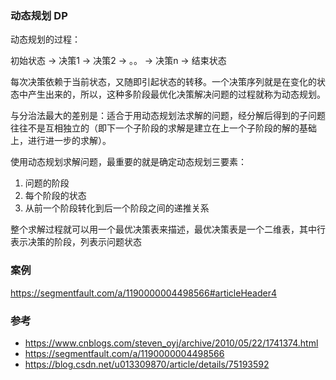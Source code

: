 ### 动态规划 DP

动态规划的过程：

初始状态 -> 决策1 -> 决策2 -> 。。 -> 决策n -> 结束状态

每次决策依赖于当前状态，又随即引起状态的转移。一个决策序列就是在变化的状态中产生出来的，所以，这种多阶段最优化决策解决问题的过程就称为动态规划。

与分治法最大的差别是：适合于用动态规划法求解的问题，经分解后得到的子问题往往不是互相独立的（即下一个子阶段的求解是建立在上一个子阶段的解的基础上，进行进一步的求解）。

使用动态规划求解问题，最重要的就是确定动态规划三要素：

1. 问题的阶段 
2. 每个阶段的状态
3. 从前一个阶段转化到后一个阶段之间的递推关系

整个求解过程就可以用一个最优决策表来描述，最优决策表是一个二维表，其中行表示决策的阶段，列表示问题状态

### 案例

https://segmentfault.com/a/1190000004498566#articleHeader4


### 参考
- https://www.cnblogs.com/steven_oyj/archive/2010/05/22/1741374.html
- https://segmentfault.com/a/1190000004498566
- https://blog.csdn.net/u013309870/article/details/75193592